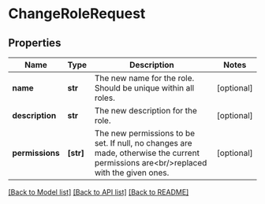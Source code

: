 # ChangeRoleRequest

## Properties
Name | Type | Description | Notes
------------ | ------------- | ------------- | -------------
**name** | **str** | The new name for the role. Should be unique within all roles. | [optional] 
**description** | **str** | The new description for the role. | [optional] 
**permissions** | **[str]** | The new permissions to be set. If null, no changes are made, otherwise the current permissions are&lt;br/&gt;replaced with the given ones. | [optional] 

[[Back to Model list]](../README.md#documentation-for-models) [[Back to API list]](../README.md#documentation-for-api-endpoints) [[Back to README]](../README.md)


